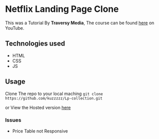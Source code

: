 # Netflix Landing Page Clone
This was a Tutorial By **Traversy Media**, The course can be found [here](https://www.youtube.com/watch?v=P7t13SGytRk&list=WL&index=114) on YouTube.

## Technologies used
- HTML
- CSS
- JS

## Usage
Clone The repo to your local maching 
`git clone https://github.com/kuzzzzz/Lp-collection.git`

or View the Hosted version [here](https://kuzzzzz.github.io/Lp-collection/landing-pages/third-lp/index.html)

### Issues
- Price Table not Responsive